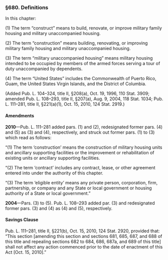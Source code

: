 ### §680. Definitions ###

In this chapter:

(1) The term “construct” means to build, renovate, or improve military family housing and military unaccompanied housing.

(2) The term “construction” means building, renovating, or improving military family housing and military unaccompanied housing.

(3) The term “military unaccompanied housing” means military housing intended to be occupied by members of the armed forces serving a tour of duty unaccompanied by dependents.

(4) The term “United States” includes the Commonwealth of Puerto Rico, Guam, the United States Virgin Islands, and the District of Columbia.

(Added Pub. L. 104–324, title II, §208(a), Oct. 19, 1996, 110 Stat. 3909; amended Pub. L. 108–293, title II, §207(a), Aug. 9, 2004, 118 Stat. 1034; Pub. L. 111–281, title II, §221(a)(1), Oct. 15, 2010, 124 Stat. 2919.)

#### Amendments ####

**2010**—Pub. L. 111–281 added pars. (1) and (2), redesignated former pars. (4) and (5) as (3) and (4), respectively, and struck out former pars. (1) to (3) which read as follows:

“(1) The term ‘construction’ means the construction of military housing units and ancillary supporting facilities or the improvement or rehabilitation of existing units or ancillary supporting facilities.

“(2) The term ‘contract’ includes any contract, lease, or other agreement entered into under the authority of this chapter.

“(3) The term ‘eligible entity’ means any private person, corporation, firm, partnership, or company and any State or local government or housing authority of a State or local government.”

**2004**—Pars. (3) to (5). Pub. L. 108–293 added par. (3) and redesignated former pars. (3) and (4) as (4) and (5), respectively.

#### Savings Clause ####

Pub. L. 111–281, title II, §221(b), Oct. 15, 2010, 124 Stat. 2920, provided that: “This section [amending this section and sections 681, 685, 687, and 688 of this title and repealing sections 682 to 684, 686, 687a, and 689 of this title] shall not affect any action commenced prior to the date of enactment of this Act [Oct. 15, 2010].”